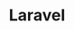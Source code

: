 ---
title: Laravel
description: Lorem ipsum dolor sit amet, consectetur adipiscing elit. Integer dictum mauris id tincidunt gravida. Suspendisse sagittis euismod mi. Aliquam erat volutpat.
---